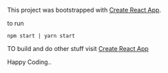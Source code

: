 This project was bootstrapped with [Create React App](https://github.com/facebookincubator/create-react-app).

to run

```npm start | yarn start```

TO build and do other stuff visit  [Create React App](https://github.com/facebookincubator/create-react-app)

Happy Coding..